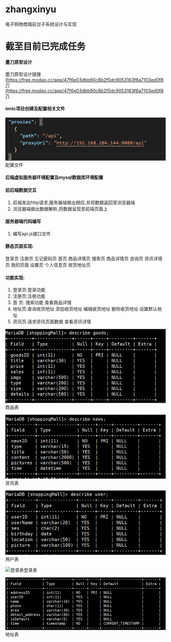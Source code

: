 # zhangxinyu
电子购物商城前台子系统设计与实现

# 截至目前已完成任务
#### 墨刀原型设计
墨刀原型设计链接     [https://free.modao.cc/app/47f6e03dbb90c8b2f5dc9053163f6a7103ed0f87](https://free.modao.cc/app/47f6e03dbb90c8b2f5dc9053163f6a7103ed0f87)

#### ionic项目创建及配置相关文件
![配置文件](./database_chart/ionic配置文件.png)配置文件

#### 后端虚拟服务器环境配置及mysql数据库环境配置

#### 前后端数据交互
1. 前端发出http请求,服务器端做出相应,并将数据返回至浏览器端
2. 浏览器端做出数据解析,将数据呈现至前端页面上 

#### 服务器端代码编写
1. 编写api.js接口文件

#### 静态页面实现:
登录页  注册页  忘记密码页  首页  商品详情页  搜索页  商品详情页  咨询页  资讯详情页  我的页面  设置页  个人信息页  收货地址页 

#### 功能实现:
1. 登录页:登录功能
2. 注册页:注册功能
3. 首 页: 搜索功能 查看商品详情 
4. 地址页:查询收货地址 添加收货地址 编辑收货地址 删除收货地址 设置默认地址
5. 资讯页:请求资讯页面数据  查看资讯详情 


![商品表](./database_chart/商品表.png)商品表

![资讯表](./database_chart/资讯表.png)资讯表

![用户表](./database_chart/用户表.png)用户表

![登录表](./database_chart/登录.png)登录表

![地址表](./database_chart/地址表.png)地址表